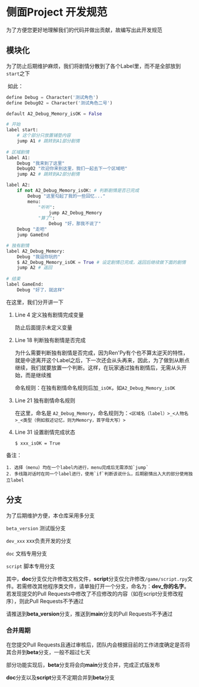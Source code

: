 # 侧面Project 开发规范

为了方便您更好地理解我们的代码并做出贡献，故编写出此开发规范

## 模块化

​	为了防止后期维护麻烦，我们将剧情分散到了各个Label里，而不是全部放到`start`之下

​	如此：	

```python
define Debug = Character('测试角色')
define Debug02 = Character('测试角色二号')

default A2_Debug_Memory_isOK = False

# 开始
label start:
    # 这个部分只放置铺垫内容
    jump A1 # 跳转到A1部分剧情
  
# 区域剧情
label A1:
    Debug "我来到了这里"
    Debug02 "欢迎你来到这里，我们一起去下一个区域吧"
    jump A2 # 跳转到A2部分剧情

label A2:
    if not A2_Debug_Memory_isOK: # 判断剧情是否已完成
        Debug "这里勾起了我的一些回忆..."
        menu:
            "听听":
                jump A2_Debug_Memory
            "算了":
                Debug "好，那我不说了"
    Debug "走吧"
    jump GameEnd

# 独有剧情
label A2_Debug_Memory:
    Debug "我逗你玩的"
    $ A2_Debug_Memory_isOK = True # 设定剧情已完成，返回后继续做下面的剧情
    jump A2 # 返回
 
# 结束
label GameEnd:
    Debug "好了，就这样"
```

在这里，我们分开讲一下

1. Line 4 定义独有剧情完成变量

   防止后面提示未定义变量

2. Line 18 判断独有剧情是否完成

   为什么需要判断独有剧情是否完成，因为Ren'Py有个也不算太逆天的特性，就是中途离开这个Label之后，下一次还会从头再来，因此，为了做到从断点继续，我们就要放置一个判断。这样，在玩家通过独有剧情后，无需从头开始，而是继续推

   命名规则：在独有剧情命名规则后加`_isOK`，如`A2_Debug_Memory_isOK`

3. Line 21 独有剧情命名规则

   在这里，命名是 `A2_Debug_Memory`，命名规则为：`<区域名（label）>_<人物名>_<类型（例如叙述记忆，则为Memory，首字母大写）>`

4. Line 31 设置剧情完成状态

   `$ xxx_isOK = True`

备注：

 	1. 选择（menu）均在一个label内进行，menu完成后无需添加`jump`
 	2. 多线路对话时在同一个label进行，使用`if`判断该说什么，后期剧情出入大的部分使用独立label

## 分支

为了后期维护方便，本仓库采用多分支

`beta_version` 测试版分支

`dev_xxx` xxx负责开发的分支

`doc` 文档专用分支

`script` 脚本专用分支

其中，**doc**分支仅允许修改文档文件，**script**分支仅允许修改`/game/script.rpy`文件。若需修改其他程序类文件，请单独打开一个分支，命名为：**dev_你的名字**。若发现提交的Pull Requests中修改了不应修改的内容（如在script分支修改程序），则此Pull Requests不予通过

请推送到**beta_version**分支，推送到**main**分支的Pull Requests不予通过

### 合并周期

在您提交Pull Requests且通过审核后，团队内会根据目前的工作进度确定是否将其合并到**beta**分支，一般不超过七天

部分功能实现后，**beta**分支将会向**main**分支合并，完成正式版发布

**doc**分支以及**script**分支不定期合并到**beta**分支
